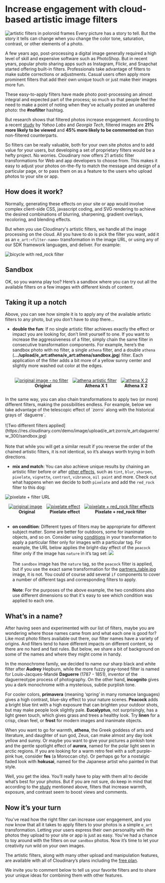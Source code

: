 # Increase engagement with cloud-based artistic image filters 

![artistic filters in poloroid frames](https://res.cloudinary.com/cloudinary/image/upload/w_700/blog_poloroid_filters_wide.jpg)
Every picture has a story to tell. But the story it tells can change when you change the color tone, saturation, contrast, or other elements of a photo.

A few years ago, post-processing a digital image generally required a high level of skill and expensive software such as PhotoShop. But in recent years, popular photo sharing apps such as Instagram, Flickr, and Snapchat started offering built-in filters. Professionals take advantage of filters to make subtle corrections or adjustments. Casual users often apply more prominent filters that add their own unique touch or just make their images more fun.  

These easy-to-apply filters have made photo post-processing an almost integral and expected part of the process; so much so that people feel the need to make a point of noting when they've actually posted an unaltered photo: the **#nofilter** hashtag.

But research shows that filtered photos increase engagement. According to a recent [study](http://comp.social.gatech.edu/papers/icwsm15.why.bakhshi.pdf) by _Yahoo Labs_ and _Georgia Tech_, filtered images are **21% more likely to be viewed** and **45% more likely to be commented on** than non-filtered counterparts. 

So filters can be really valuable, both for your own site photos and to add value for your users, but developing a set of proprietary filters would be a hefty project. No worries. Cloudinary now offers 21 artistic filter transformations for Web and app developers to choose from. This makes it easy to adjust your photos on-the-fly to match the message and design of a particular page, or to pass them on as a feature to the users who upload photos to your site or app.

## How does it work?
Normally, generating these effects on your site or app would involve complex client-side CSS, javascript coding, and SVG rendering to achieve the desired combinations of blurring, sharpening, gradient overlays, recoloring, and blending effects. 

But when you use Cloudinary's artistic filters, we handle all the image processing on the cloud. All you have to do is pick the filter you want, add it as an `e_art:<filter-name>` transformation in the image URL, or using any of our SDK framework languages, and deliver. For example:

![bicycle with red_rock filter](https://res.cloudinary.com/demo/image/upload/e_art:red_rock/bicycle.jpg "with_image:false") 

## Sandbox

OK, so you wanna play too? Here’s a sandbox where you can try out all the available filters on a few images with different kinds of content. 

[](codepen://codepen.io/dzeitman/full/50a40a784c090b1954a66c0e4114ee0c/?height=800&theme=0)



## Taking it up a notch
Above, you can see how simple it is to apply any of the available artistic filters to any photo, but you don’t have to stop there...

* **double the fun**: If no single artistic filter achieves exactly the effect or impact you are looking for, don’t limit yourself to one. If you want to increase the aggressiveness of a filter, simply chain the same filter in consecutive transformation components. For example, here’s the sandbox photo with no filter, a single `athena` filter, and a double `athena` (**.../upload/e\_art:athena/e\_art:athena/sandbox.jpg**) filter. Each application of the filter adds a bit more of a yellow sunny center and slightly more washed out color at the edges.<br/><br/>
 <div style="clear: both; margin-bottom: 10px">
</div>
<div style="text-align:center;">
<span style="display:inline-block;">
<a href="https://res.cloudinary.com/demo/image/upload/w_200/sandbox.jpg" target ="_blank"><img src="https://res.cloudinary.com/demo/image/upload/w_200/sandbox.jpg" alt="original image - no filter" title="original image - no filter" style="margin-right: 10px;display:block;" /></a>
<b>Original</b> 
</span>
<span style="display:inline-block;">
<a href="https://res.cloudinary.com/demo/image/upload/w_200/e_art:athena/sandbox.jpg" target ="_blank"><img src="https://res.cloudinary.com/demo/image/upload/w_200/e_art:athena/sandbox.jpg" alt="athena artistic filter" title="athena X 1" style="margin-right: 10px;display:block;" /></a>
<b>Athena X 1</b> 
</span>
<span style="display:inline-block;">
<a href="https://res.cloudinary.com/demo/image/upload/w_200/e_art:athena/e_art:athena/sandbox.jpg" target ="_blank"><img src="https://res.cloudinary.com/demo/image/upload/w_200/e_art:athena/e_art:athena/sandbox.jpg" alt="athena X 2" title="athena X 2" style="margin-right: 10px;display:block;" /></a>
<b>Athena X 2</b> 
</span><br/><br/>
</div>
<div style="clear: both; margin-bottom: 10px">
</div>
In the same way, you can also chain transformations to apply two (or more) different filters, making the possibilities endless.  For example, below we take advantage of the telescopic effect of `zorro` along with the historical grays of `daguerre`.
<br/><br/>
![Two different filters applied](https://res.cloudinary.com/demo/image/upload/e_art:zorro/e_art:daguerre/w_300/sandbox.jpg)
<br/><br/>
Note that while you will get a similar result if you reverse the order of the chained artistic filters, it is not identical, so it’s always worth trying in both directions.

* **mix and match**: You can also achieve unique results by chaining an artistic filter before or after [other effects](/documentation/image_transformations#applying_image_effects_and_filters), such as `tint`, `blur`, `sharpen`, `pixelate`, `vignette`, `contrast`, `vibrance`, `oil paint` and more.  Check out what happens when we decide to both `pixelate` and add the `red_rock` filter to this dog:

![pixelate + filter URL](https://res.cloudinary.com/demo/image/upload/w_200/e_pixelate:3/e_art:red_rock/dog.jpg "with_image: false")
<div style="clear: both; margin-bottom: 10px">
</div>
<div style="text-align:center;">
<span style="display:inline-block;">
<a href="https://res.cloudinary.com/demo/image/upload/w_200/dog.jpg" target ="_blank"><img src="https://res.cloudinary.com/demo/image/upload/w_200/dog.jpg" alt="original image" title="original image" style="margin-right: 10px;display:block;" /></a>
<b>Original</b> 
</span>
<span style="display:inline-block;">
<a href="https://res.cloudinary.com/demo/image/upload/w_200/e_pixelate:3/dog.jpg" target ="_blank"><img src="https://res.cloudinary.com/demo/image/upload/w_200/e_pixelate:3/dog.jpg" alt="pixelate effect" title="pixelate effect" style="margin-right: 10px;display:block;" /></a>
<b>Pixelate effect</b> 
</span>
<span style="display:inline-block;">
<a href="https://res.cloudinary.com/demo/image/upload/w_200/e_pixelate:3/e_art:red_rock/dog.jpg" target ="_blank"><img src="https://res.cloudinary.com/demo/image/upload/w_200/e_pixelate:3/e_art:red_rock/dog.jpg" alt="pixelate + red_rock filter effects" title="pixelate + red_rock filter effects" style="margin-right: 10px;display:block;" /></a>
<b>Pixelate + red_rock filter</b> 
</span><br/><br/>
</div>
<div style="clear: both; margin-bottom: 10px">
</div>


* **on condition**: Different types of filters may be appropriate for different subject matter. Some are better for outdoors, some for inanimate objects, and so on. Consider using  [conditions](https://cloudinary.com/documentation/image_transformations#specifying_conditions) in your transformation to apply a particular filter only for images with a particular tag. For example, the URL below applies the bright-day effect of the `peacock` filter only if the image has `nature` in it’s tag set:
![](https://res.cloudinary.com/demo/image/upload/if_!nature!_in_tags,c_fill,h_160,w_240,e_art:peacock/if_else,c_fill,h_400,w_600/sandbox.jpg)
<br/><br/>
The `sandbox` image has the `nature` tag, so the `peacock` filter is applied, but if you use the exact same transformation for the 
<a href="https://res.cloudinary.com/demo/image/upload/if_!nature!_in_tags,c_fill,h_160,w_240,e_art:peacock/if_else,c_fill,h_400,w_600/partners_table.jpg" target="_new">partners_table.jpg</a> image, it is not. You could of course add several `if` components to cover a number of different tags and corresponding filters to apply.
<br/><br/>
**Note**: For the purposes of the above example, the two conditions also use different dimensions so that it's easy to see which condition was applied to each one.


## What’s in a name?
After having seen and experimented with our list of filters, maybe you are wondering where those names came from and what each one is good for? Like most photo filters available out there, our filter names have a variety of origins. And filters tend to have different impacts on different content, so there are no hard and fast rules. But below, we share a bit of background on some of the names and where they might come in handy. 

In the monochrome family, we decided to name our sharp black and white filter after **Audrey** Hepburn, while the more fuzzy gray-toned filter is named for Louis-Jacques-Mandé **Daguerre** (1787 - 1851), inventor of the daguerreotype process of photography. On the other hand, **incognito** gives you a dark monochrome with a  mysterious, subtle purplish tone.

For cooler colors, **primavera** (meaning ‘spring’ in many romance languages) gives a high contrast, blue-sky effect to your nature scenes. **Peacock** adds a bright blue tint with a high exposure that can brighten your outdoor shots, but may make people look slightly pale. **Eucalyptus**, not surprisingly, has a light green touch, which gives grass and trees a healthy look. Try **linen** for a crisp, clean feel, or **frost** for modern images and inanimate objects.

When you want to go for warmth, **athena**, the Greek goddess of arts and literature, and daughter of sun god, Zeus, can make almost any day look yellow and sunny. Or maybe you want to give your pictures a pinkish tone and the gentle spotlight effect of **aurora**, named for the polar light seen in arctic regions. If you are looking for a warm retro feel with a soft purple-pink hue, consider **fes** (a Moroccan city). Or perhaps go for a nostalgic faded look with **hokusai**, named for the Japanese artist who painted in that style.

Well, you get the idea. You’ll really have to play with them all to decide what’s best for your photos. But if you are not sure, do keep in mind that according to the [study](http://comp.social.gatech.edu/papers/icwsm15.why.bakhshi.pdf)  mentioned above, filters that increase warmth, exposure, and contrast seem to boost views and comments. 

## Now it’s your turn
You’ve read how the right filter can increase user engagement, and you now know that all it takes to apply filters to your photos is a simple `e_art` transformation. Letting your users express their own personality with the photos they upload to your site or app is just as easy. You’ve had a chance to toy around with the filters on our `sandbox` photos. Now it’s time to let your creativity run wild on your own images. 

The artistic filters, along with many other upload and manipulation features, are available with all of Cloudinary’s plans including the  [free plan](https://cloudinary.com/signup). 

We invite you to comment below to tell us your favorite filters and to share your unique ideas for combining them with other features.


<div>
 <style>
  .box {
    border: solid 2px;
    padding: 10px;
    border-radius: 6px;
    border-color: #0b5394;
  }
  .buttons-container,   .buttons-container2 {
    padding-top: 5px;
    text-align:center;
    margin: auto;
    max-width: 550px;
  }
  .div_url {
    margin-left:0px;
    text-align:center;
    color:black;font-family:arial;font-size:15px; 
  }

.quality-size2 {
    margin-left:0px;
    text-align:center;
    color:#073763;font-family:arial;font-size:30px;
    line-height: 36px;
    padding: 15px 0;    
  }
.size-option2 {
    margin-left:30px;
  }
 .filter-button {
    margin-left:0px;
    color:black;font-family:arial;
    font-size: 15px;
    cursor: pointer;
    padding: 0px 4px;
    border-radius: 6px;
    border: 2px solid #0b5394;
    background-color: #a4c2f4;
    transition: background-color 0.2s;
    margin: 0 3px 8px 3px;
    display: inline-block;
  }
.filter-button:hover {
    background-color: #d2f2f3;
  }

.choice-img {
  border: 5px solid white;
  border-radius: 6px;
  }

.choice-img:hover {
  border: 5px solid #a4c2f4;
  border-radius: 6px;
  cursor: pointer;
}

.selected-img {
  border: 5px solid #0b5394;
  border-radius: 6px;
  }

 .default-button {
    margin-left:0px;
    color:black;font-family:arial;
    font-size: 15px;
    cursor: pointer;
    padding: 0px 4px;
    border-radius: 6px;
    border: 2px solid #0b5394;
    background-color: #a4c2f4;
    transition: background-color 0.2s;
    margin: 0 3px 8px 3px;
    display: inline-block;
  }

.default-button:hover {
    background-color: #d2f2f3;
  }
 </style>
</div>

<script>
 //<![CDATA[   

var A = "sandbox"

 function insertScript(src, callback) {
  var script = document.createElement('script');
  script.onload = callback;
  script.type = 'text/javascript';
  script.async = true;
  script.src = src;
  var s = document.getElementsByTagName('script')[0];
  s.parentNode.insertBefore(script, s);
 }
 insertScript('/javascripts/jquery.min.js', function(){
 

 $('.default-button').click(function(){
    var $sender = $(this);    
    var filter = $sender.text();
    var $img = $('#testpic');
    var $ccloudurl = $('#cloudurl');
    var $imglink = $('#imagelink');
    
   var $defaultUrl = "https://res.cloudinary.com/demo/image/upload/w_450,ar_3:2,c_fill,g_north/l_text:Arial_20:%20No%20filter%20,g_north_east,y_10,x_10,co_white,b_rgb:00000040,r_05/#use-img#.jpg"
  var $defaultUrl2 = "https://res.cloudinary.com/demo/image/upload/#use-img#.jpg"
   var $defaultUrl3 = "https://res.cloudinary.com/demo/image/upload/#use-img#.jpg"

   var newUrl = $defaultUrl.replace('#use-img#', A);
    var newUrl2  = $defaultUrl2.replace('#use-img#', A);
  var newUrl3  = $defaultUrl3.replace('#use-img#', A);

     document.getElementById("c-url").textContent=newUrl2;
    $img.attr('src', newUrl);
    $ccloudurl.attr('href', newUrl2);    
    $imglink.attr('href', newUrl3);
  });



  $('.filter-button').click(function(){
    var $sender = $(this);    
    var filter = $sender.text();
   var $imglink = $('#imagelink');
    var $img = $('#testpic');
    var $ccloudurl = $('#cloudurl');
    var newUrl = $img.data('url-template').replace('#value_text#', filter).replace('#value#', filter).replace('#use-img#', A);
    var newUrl2 = $ccloudurl.data('url-templated').replace('#value#', filter).replace('#use-img#', A);
    var newUrl3 = $imglink.data('url-template3').replace('#value_text#', filter).replace('#value#', filter).replace('#use-img#', A);
     document.getElementById("c-url").textContent=newUrl2;
    $img.attr('src', newUrl);
    $ccloudurl.attr('href', newUrl2);    
    $imglink.attr('href', newUrl3);
  });


    $('.choice-img').click(function(){
   var $display = "https://res.cloudinary.com/demo/image/upload/w_450,ar_3:2,c_fill,g_north/l_text:Arial_20:%20No%20filter%20,g_north_east,y_10,x_10,co_white,b_rgb:00000040,r_05/#use-img#.jpg"
  var $urldisplay = "https://res.cloudinary.com/demo/image/upload/#use-img#.jpg"
   var $linkdisplay = "https://res.cloudinary.com/demo/image/upload/#use-img#.jpg"
  var $imglink = $('#imagelink');
    var $img = $('#testpic');   
    var $sender = $(this);
    A =   $sender.data('url-image') 
 
   var newUrl = $display.replace('#use-img#', A);
    var newUrl2 = $urldisplay.replace('#use-img#', A);
   var newUrl3 = $linkdisplay.replace('#use-img#', A);
    
    var $ccloudurl = $('#cloudurl');
    document.getElementById("c-url").textContent=newUrl2;
    $img.attr('src', newUrl);
    $ccloudurl.attr('href', newUrl2);    
  $imglink.attr('href', newUrl3);
  });



 });
 //]]>
</script>
